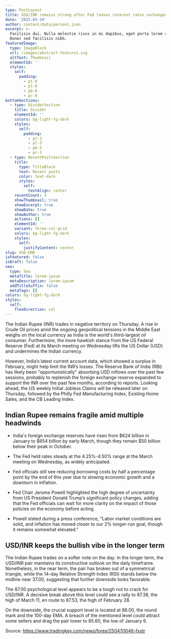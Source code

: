 ```yaml
---
type: PostLayout
title: USD/INR remains strong after Fed leaves interest rates unchanged
date: '2025-03-20'
author: content/data/person1.json
excerpt: >-
  Facilisis dui. Nulla molestie risus in mi dapibus, eget porta lorem semper.
  Donec sed facilisis nibh.
featuredImage:
  type: ImageBlock
  url: /images/abstract-feature1.svg
  altText: Thumbnail
  elementId: ''
  styles:
    self:
      padding:
        - pt-0
        - pl-0
        - pb-0
        - pr-0
bottomSections:
  - type: DividerSection
    title: Divider
    elementId: ''
    colors: bg-light-fg-dark
    styles:
      self:
        padding:
          - pt-3
          - pl-3
          - pb-3
          - pr-3
  - type: RecentPostsSection
    title:
      type: TitleBlock
      text: Recent posts
      color: text-dark
      styles:
        self:
          textAlign: center
    recentCount: 3
    showThumbnail: true
    showExcerpt: true
    showDate: true
    showAuthor: true
    actions: []
    elementId: ''
    variant: three-col-grid
    colors: bg-light-fg-dark
    styles:
      self:
        justifyContent: center
slug: USD-UNR
isFeatured: false
isDraft: false
seo:
  type: Seo
  metaTitle: lorem-ipsum
  metaDescription: lorem-ipsum
  addTitleSuffix: false
  metaTags: []
colors: bg-light-fg-dark
styles:
  self:
    flexDirection: col
---
```

The Indian Rupee (INR) trades in negative territory on Thursday. A rise in Crude Oil prices amid the ongoing geopolitical tensions in the Middle East weighs on the local currency as India is the world's third-largest oil consumer. Furthermore, the more hawkish stance from the US Federal Reserve (Fed) at its March meeting on Wednesday lifts the US Dollar (USD) and undermines the Indian currency. 

However, India’s latest current account data, which showed a surplus in February, might help limit the INR’s losses. The Reserve Bank of India (RBI) has likely been "opportunistically" absorbing USD inflows over the past few sessions, probably to replenish the foreign exchange reserve expanded to support the INR over the past few months, according to reports. Looking ahead, the US weekly Initial Jobless Claims will be released later on Thursday, followed by the Philly Fed Manufacturing Index, Existing Home Sales, and the CB Leading Index.

## Indian Rupee remains fragile amid multiple headwinds

*   India's foreign exchange reserves have risen from $624 billion in January to $654 billion by early March, though they remain $50 billion below their peak in October. 

*   The Fed held rates steady at the 4.25%-4.50% range at the March meeting on Wednesday, as widely anticipated. 

*   Fed officials still see reducing borrowing costs by half a percentage point by the end of this year due to slowing economic growth and a downturn in inflation.

*   Fed Chair Jerome Powell highlighted the high degree of uncertainty from US President Donald Trump’s significant policy changes, adding that the Fed officials can wait for more clarity on the impact of those policies on the economy before acting.

*   Powell stated during a press conference, “Labor market conditions are solid, and inflation has moved closer to our 2% longer-run goal, though it remains somewhat elevated.”

## USD/INR keeps the bullish vibe in the longer term

The Indian Rupee trades on a softer note on the day. In the longer term, the USD/INR pair maintains its constructive outlook on the daily timeframe. Nonetheless, in the near term, the pair has broken out of a symmetrical triangle, while the 14-day Relative Strength Index (RSI) stands below the midline near 37.00, suggesting that further downside looks favorable. 

The 87.00 psychological level appears to be a tough nut to crack for USD/INR. A decisive break above this level could see a rally to 87.38, the high of March 11, en route to 87.53, the high of February 28.

On the downside, the crucial support level is located at 86.00, the round mark and the 100-day EMA. A breach of the mentioned level could attract some sellers and drag the pair lower to 85.60, the low of January 6. 


Source: <https://www.tradingkey.com/news/forex/250470046-fxstr>

